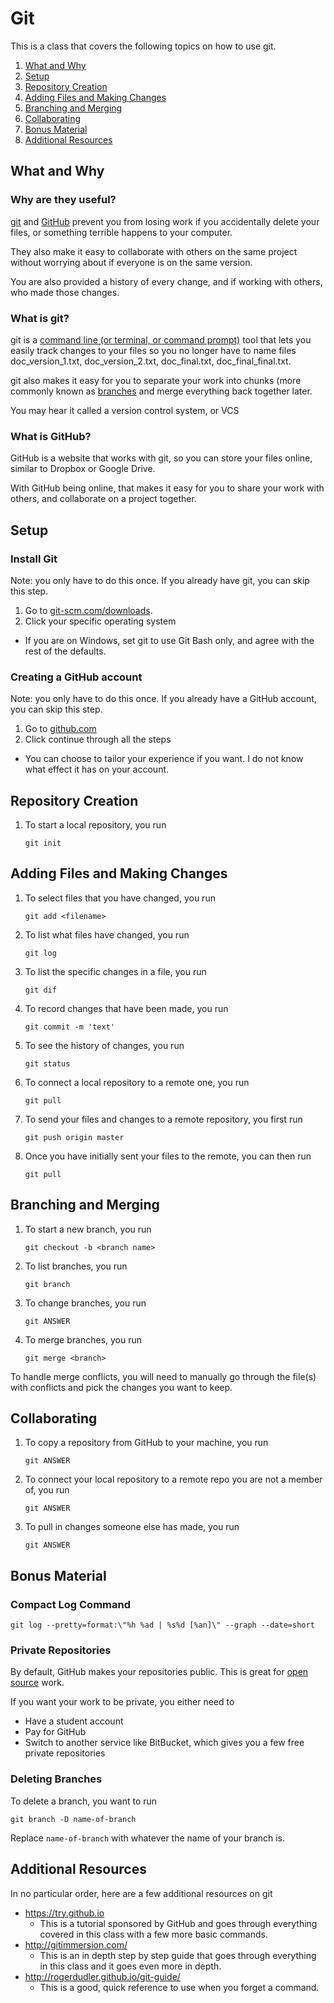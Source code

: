 # Git

This is a class that covers the following topics on how to use git.

1. [What and Why](#what-and-why)
1. [Setup](#setup)
1. [Repository Creation](#repository-creation)
1. [Adding Files and Making Changes](#adding-files-and-making-changes)
1. [Branching and Merging](#branching-and-merging)
1. [Collaborating](#collaborating)
1. [Bonus Material](#bonus-material)
1. [Additional Resources](#additional-resources)

## What and Why

### Why are they useful?

[git](https://git-scm.com/) and [GitHub](https://github.com/) prevent you from losing work if you accidentally delete your files, or something terrible happens to your computer.

They also make it easy to collaborate with others on the same project without worrying about if everyone is on the same version.

You are also provided a history of every change, and if working with others, who made those changes.

### What is git?

git is a [command line (or terminal, or command prompt)](https://en.wikipedia.org/wiki/Command-line_interface) tool that lets you easily track changes to your files so you no longer have to name files doc_version_1.txt, doc_version_2.txt, doc_final.txt, doc_final_final.txt.

git also makes it easy for you to separate your work into chunks (more commonly known as [branches](#branching-and-merging) and merge everything back together later.

You may hear it called a version control system, or VCS

### What is GitHub?

GitHub is a website that works with git, so you can store your files online, similar to Dropbox or Google Drive.

With GitHub being online, that makes it easy for you to share your work with others, and collaborate on a project together.

## Setup

### Install Git

Note: you only have to do this once. If you already have git, you can skip this step.

1. Go to [git-scm.com/downloads](git-scm.com/downloads).
2. Click your specific operating system
  * If you are on Windows, set git to use Git Bash only, and agree with the rest of the defaults.

### Creating a GitHub account

Note: you only have to do this once. If you already have a GitHub account, you can skip this step.

1. Go to [github.com](github.com)
2. Click continue through all the steps
  * You can choose to tailor your experience if you want. I do not know what effect it has on your account.

## Repository Creation

1. To start a local repository, you run

    ```shell
    git init
    ```

## Adding Files and Making Changes

1. To select files that you have changed, you run

    ```shell
    git add <filename>
    ```

1. To list what files have changed, you run

    ```shell
    git log
    ```

1. To list the specific changes in a file, you run

    ```shell
    git dif
    ```

1. To record changes that have been made, you run

    ```shell
    git commit -m 'text'
    ```

1. To see the history of changes, you run

    ```shell
   git status
    ```

1. To connect a local repository to a remote one, you run

    ```shell
    git pull
    ```

1. To send your files and changes to a remote repository, you first run

    ```shell
    git push origin master
    ```

1. Once you have initially sent your files to the remote, you can then run

    ```shell
    git pull
    ```

## Branching and Merging

1. To start a new branch, you run

    ```shell
    git checkout -b <branch name>

    ```

1. To list branches, you run

    ```shell
    git branch
    ```

1. To change branches, you run

    ```shell
    git ANSWER
    ```

1. To merge branches, you run

    ```shell
    git merge <branch>
    ```

To handle merge conflicts, you will need to manually go through the file(s) with conflicts and pick the changes you want to keep.

## Collaborating

1. To copy a repository from GitHub to your machine, you run

    ```shell
    git ANSWER
    ```

1. To connect your local repository to a remote repo you are not a member of, you run

    ```shell
    git ANSWER
    ```

1. To pull in changes someone else has made, you run

    ```shell
    git ANSWER
    ```

## Bonus Material

### Compact Log Command

```shell
git log --pretty=format:\"%h %ad | %s%d [%an]\" --graph --date=short
```

### Private Repositories

By default, GitHub makes your repositories public. This is great for [open source](https://en.wikipedia.org/wiki/Open-source_software) work.

If you want your work to be private, you either need to

* Have a student account
* Pay for GitHub
* Switch to another service like BitBucket, which gives you a few free private repositories

### Deleting Branches

To delete a branch, you want to run

```shell
git branch -D name-of-branch
```

Replace `name-of-branch` with whatever the name of your branch is.

## Additional Resources

In no particular order, here are a few additional resources on git

* https://try.github.io
  * This is a tutorial sponsored by GitHub and goes through everything covered in this class with a few more basic commands.
* http://gitimmersion.com/
  * This is an in depth step by step guide that goes through everything in this class and it goes even more in depth.
* http://rogerdudler.github.io/git-guide/
  * This is a good, quick reference to use when you forget a command.
